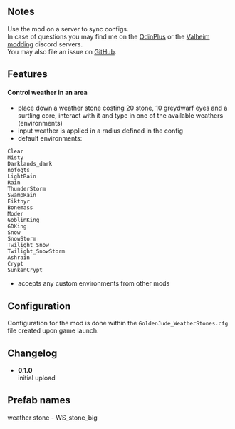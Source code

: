## Notes

Use the mod on a server to sync configs.  
In case of questions you may find me on the [OdinPlus](https://discord.gg/s7tUavejWR) or the [Valheim modding](https://discord.gg/MXqWrn532w) discord servers.  
You may also file an issue on [GitHub](https://github.com/GoldenJude/WeatherStones).  

## Features

#### Control weather in an area  
- place down a weather stone costing 20 stone, 10 greydwarf eyes and a surtling core, interact with it and type in one of the available weathers (environments)  
- input weather is applied in a radius defined in the config    
- default environments:    
```
Clear
Misty
Darklands_dark
nofogts
LightRain
Rain
ThunderStorm
SwampRain
Eikthyr
Bonemass
Moder
GoblinKing
GDKing
Snow
SnowStorm
Twilight_Snow
Twilight_SnowStorm
Ashrain
Crypt
SunkenCrypt
```
- accepts any custom environments from other mods  

## Configuration
Configuration for the mod is done within the ``GoldenJude_WeatherStones.cfg`` file created upon game launch.  

## Changelog   
- **0.1.0**  
initial upload  

## Prefab names  

weather stone - WS_stone_big  
